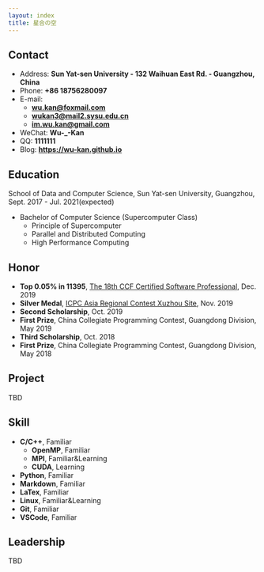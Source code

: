 ```yaml
---
layout: index
title: 星合の空
---
```

## Contact

- Address: **Sun Yat-sen University - 132 Waihuan East Rd. - Guangzhou, China**
- Phone: **+86 18756280097**
- E-mail:
  - **wu.kan@foxmail.com**
  - **wukan3@mail2.sysu.edu.cn**
  - **im.wu.kan@gmail.com**
- WeChat: **Wu-_-Kan**
- QQ: **1111111**
- Blog: **<https://wu-kan.github.io>**

## Education

School of Data and Computer Science, Sun Yat-sen University, Guangzhou, Sept. 2017 - Jul. 2021(expected)

- Bachelor of Computer Science (Supercomputer Class)
  - Principle of Supercomputer
  - Parallel and Distributed Computing
  - High Performance Computing

## Honor

- **Top 0.05% in 11395**, [The 18th CCF Certified Software Professional](https://wu-kan.github.io/posts/acm/%E9%A2%98%E8%A7%A3/%E7%AC%AC%E5%8D%81%E5%85%AB%E6%AC%A1CCF%E8%AE%A1%E7%AE%97%E6%9C%BA%E8%BD%AF%E4%BB%B6%E8%83%BD%E5%8A%9B%E8%AE%A4%E8%AF%81), Dec. 2019
- **Silver Medal**, [ICPC Asia Regional Contest Xuzhou Site](https://wu-kan.github.io/posts/acm/%E5%86%8D%E8%A7%81-%E7%AE%97%E6%B3%95%E7%AB%9E%E8%B5%9B), Nov. 2019
- **Second Scholarship**, Oct. 2019
- **First Prize**, China Collegiate Programming Contest, Guangdong Division, May 2019
- **Third Scholarship**, Oct. 2018
- **First Prize**, China Collegiate Programming Contest, Guangdong Division, May 2018

## Project

TBD

## Skill

- **C/C++**, Familiar
  - **OpenMP**, Familiar
  - **MPI**, Familiar&Learning
  - **CUDA**, Learning
- **Python**, Familiar
- **Markdown**, Familiar
- **LaTex**, Familiar
- **Linux**, Familiar&Learning
- **Git**, Familiar
- **VSCode**, Familiar

## Leadership

TBD
